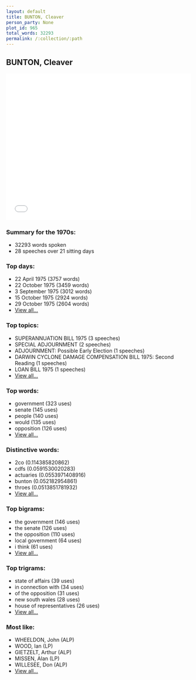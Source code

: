 ```yaml
---
layout: default
title: BUNTON, Cleaver
person_party: None
plot_id: 965
total_words: 32293
permalink: /:collection/:path
---
```


## BUNTON, Cleaver

<iframe width="100%" height="400" frameborder="0" scrolling="no" src="//plot.ly/~wragge/965.embed"></iframe>


### Summary for the 1970s:

* 32293 words spoken
* 28 speeches over 21 sitting days


### Top days:

* 22 April 1975 (3757 words)
* 22 October 1975 (3459 words)
* 3 September 1975 (3012 words)
* 15 October 1975 (2924 words)
* 29 October 1975 (2604 words)
* [View all...](days/)


### Top topics:

* SUPERANNUATION BILL 1975 (3 speeches)
* SPECIAL ADJOURNMENT (2 speeches)
* ADJOURNMENT: Possible Early Election (1 speeches)
* DARWIN CYCLONE DAMAGE COMPENSATION BILL 1975: Second Reading (1 speeches)
* LOAN BILL 1975 (1 speeches)
* [View all...](topics/)


### Top words:

* government (323 uses)
* senate (145 uses)
* people (140 uses)
* would (135 uses)
* opposition (126 uses)
* [View all...](words/)


### Distinctive words:

* 2co (0.114385820862)
* cdfs (0.0591530020283)
* actuaries (0.0553971408916)
* bunton (0.052182954861)
* throes (0.0513851781932)
* [View all...](sig_words/)


### Top bigrams:

* the government (146 uses)
* the senate (126 uses)
* the opposition (110 uses)
* local government (64 uses)
* i think (61 uses)
* [View all...](bigrams/)


### Top trigrams:

* state of affairs (39 uses)
* in connection with (34 uses)
* of the opposition (31 uses)
* new south wales (28 uses)
* house of representatives (26 uses)
* [View all...](trigrams/)


### Most like:

* WHEELDON, John (ALP)
* WOOD, Ian (LP)
* GIETZELT, Arthur (ALP)
* MISSEN, Alan (LP)
* WILLESEE, Don (ALP)
* [View all...](similarities/)
